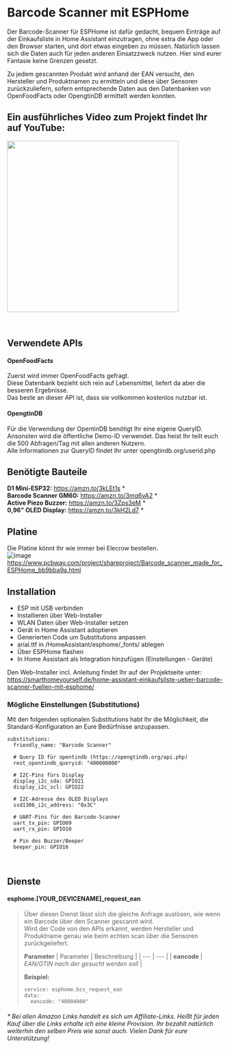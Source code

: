 # Barcode Scanner mit ESPHome
Der Barcode-Scanner für ESPHome ist dafür gedacht, bequem Einträge auf der Einkaufsliste in Home Assistant einzutragen, ohne extra die App oder den Browser starten, und dort etwas eingeben zu müssen. Natürlich lassen sich die Daten auch für jeden anderen Einsatzzweck nutzen.
Hier sind eurer Fantasie keine Grenzen gesetzt.  
  
Zu jedem gescannten Produkt wird anhand der EAN versucht, den Hersteller und Produktnamen zu ermitteln und diese über Sensoren zurückzuliefern, sofern entsprechende Daten aus den Datenbanken von OpenFoodFacts oder OpengtinDB ermittelt werden konnten.  
  
## Ein ausführliches Video zum Projekt findet Ihr auf YouTube:  
[<img src="https://user-images.githubusercontent.com/705724/215211264-53b242de-2256-463d-8e26-3b4dcc7451e5.png" width="400px">](https://youtu.be/08J4WN4iDI0)
    
&nbsp;  
  
## Verwendete APIs
####  OpenFoodFacts
Zuerst wird immer OpenFoodFacts gefragt.  
Diese Datenbank bezieht sich rein auf Lebensmittel, liefert da aber die besseren Ergebnisse.  
Das beste an dieser API ist, dass sie vollkommen kostenlos nutzbar ist.  
  
#### OpengtinDB
Für die Verwendung der OpentinDB benötigt Ihr eine eigene QueryID.  
Ansonsten wird die öffentliche Demo-ID verwendet. Das heist Ihr teilt euch die 500 Abfragen/Tag mit allen anderen Nutzern.  
Alle Informationen zur QueryID findet Ihr unter opengtindb.org/userid.php  
  
  
## Benötigte Bauteile
**D1 Mini-ESP32:** https://amzn.to/3kLEt1s *  
**Barcode Scanner GM60:** https://amzn.to/3mq6vA2 *  
**Active Piezo Buzzer:** https://amzn.to/3Zps3eM *  
**0,96" OLED Display:** https://amzn.to/3kH2Ld7 *  
  

## Platine
Die Platine könnt Ihr wie immer bei Elecrow bestellen.  
![image](https://github.com/SmartHome-yourself/barcode-scanner-for-esphome/assets/705724/773939a7-0420-4d92-8613-689225beb13c)
https://www.pcbway.com/project/shareproject/Barcode_scanner_made_for_ESPHome_bb9bba9a.html  
  
  
## Installation
- ESP mit USB verbinden
- Installieren über Web-Installer
- WLAN Daten über Web-Installer setzen
- Gerät in Home Assistant adoptieren
- Generierten Code um Substitutions anpassen
- arial.ttf in /HomeAssistant/esphome/_fonts/ ablegen
- Über ESPHome flashen
- In Home Assistant als Integration hinzufügen (Einstellungen - Geräte)


Den Web-Installer incl. Anleitung findet Ihr auf der Projektseite unter:  
https://smarthomeyourself.de/home-assistant-einkaufsliste-ueber-barcode-scanner-fuellen-mit-esphome/
  
  
### Mögliche Einstellungen (Substitutions)
Mit den folgenden optionalen Substitutions habt Ihr die Möglichkeit, die Standard-Konfiguration an Eure Bedürfnisse anzupassen.

```
substitutions:
  friendly_name: "Barcode Scanner"

  # Query ID für opentindb (https://opengtindb.org/api.php)
  rest_opentindb_queryid: "400000000"

  # I2C-Pins fürs Display
  display_i2c_sda: GPIO21
  display_i2c_scl: GPIO22

  # I2C-Adresse des OLED Displays
  ssd1306_i2c_address: "0x3C"

  # UART-Pins für den Barcode-Scanner
  uart_tx_pin: GPIO09
  uart_rx_pin: GPIO10

  # Pin des Buzzer/Beeper
  beeper_pin: GPIO16
```  
  
  
&nbsp;    
   
   
## Dienste
#### esphome.[YOUR_DEVICENAME]_request_ean  
> Über diesen Dienst lässt sich die gleiche Anfrage auslösen, wie wenn ein Barcode über den Scanner gescannt wird.  
> Wird der Code von den APIs erkannt, werden Hersteller und Produktname genau wie beim echten scan über die Sensoren zurückgeliefert.  
>  
>**Parameter**
> | Parameter | Beschreibung |
> | --- | --- |
> | **eancode** | *EAN/GTIN nach der gesucht werden soll* |  
>  
> **Beispiel:**  
> ```
> service: esphome.bcs_request_ean
> data:
>   eancode: "40084060"
> ```


#### 
*\* Bei allen Amazon Links handelt es sich um Affiliate-Links. Heißt für jeden Kauf über die Links erhalte ich eine kleine Provision. Ihr bezahlt natürlich weiterhin den selben Preis wie sonst auch. 
Vielen Dank für eure Unterstützung!*